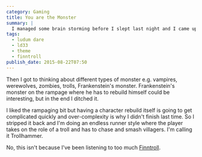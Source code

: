 ```yaml
---
category: Gaming
title: You are the Monster
summary: |
  I managed some brain storming before I slept last night and I came up with a few ideas. Initially I was thinking of a taking a classic arcade game and switching the roles so the player took on the part of the bad guy from the game. Space Invaders where you're the aliens or Pacman where you're the ghosts. I'm not convinced the game play would be interesting enough for that.
tags:
  - ludum dare
  - ld33
  - theme
  - finntroll
publish_date: 2015-08-22T07:50
---
```


Then I got to thinking about different types of monster e.g. vampires, werewolves, zombies, trolls, Frankenstein's monster. Frankenstein's monster on the rampage where he has to rebuild himself could be interesting, but in the end I ditched it.

I liked the rampaging bit but having a character rebuild itself is going to get complicated quickly and over-complexity is why I didn't finish last time. So I stripped it back and I'm doing an endless runner style where the player takes on the role of a troll and has to chase and smash villagers. I'm calling it Trollhammer.

No, this isn't because I've been listening to too much [Finntroll](https://www.youtube.com/watch?v=CJhi43RntJk).
